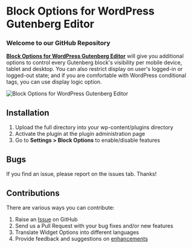 # Block Options for WordPress Gutenberg Editor #

### Welcome to our GitHub Repository

<strong><a href="https://block-options.com/">Block Options for WordPress Gutenberg Editor</a></strong> will give you additional options to control every Gutenberg block's visibility per mobile device, tablet and desktop. You can also restrict display on user's logged-in or logged-out state; and if you are comfortable with WordPress conditional tags, you can use display logic option.

![Block Options for WordPress Gutenberg Editor](https://raw.githubusercontent.com/phpbits/block-options/master/screenshot-1.gif "Block Options for WordPress Gutenberg Editor")

## Installation ##

1. Upload the full directory into your wp-content/plugins directory
2. Activate the plugin at the plugin administration page
3. Go to <strong>Settings > Block Options</strong> to enable/disable features

## Bugs ##
If you find an issue, please report on the issues tab. Thanks!


## Contributions ##
There are various ways you can contribute:

1. Raise an [Issue](https://github.com/phpbits/block-options/issues) on GitHub
2. Send us a Pull Request with your bug fixes and/or new features
3. Translate Widget Options into different languages
4. Provide feedback and suggestions on [enhancements](https://github.com/phpbits/block-options/issues)